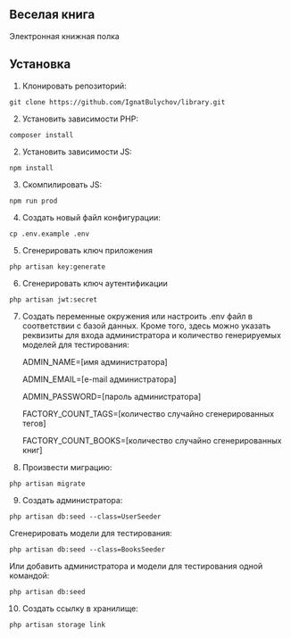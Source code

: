 ## Веселая книга

Электронная книжная полка

## Установка

1) Клонировать репозиторий:

```
git clone https://github.com/IgnatBulychov/library.git
```

2) Установить зависимости PHP:

```
composer install
```

2) Установить зависимости JS:

```
npm install
```

3) Скомпилировать JS:

```
npm run prod
```

4) Создать новый файл конфигурации:

```
cp .env.example .env
```

5) Сгенерировать ключ приложения

```
php artisan key:generate
```

6) Сгенерировать ключ аутентификации

```
php artisan jwt:secret
```

7) Создать переменные окружения или настроить .env файл в соответствии с базой данных. Кроме того, здесь можно указать реквизиты для входа администратора и количество генерируемых моделей для тестирования:

    ADMIN_NAME=[имя администратора]
    
    ADMIN_EMAIL=[e-mail администратора]
    
    ADMIN_PASSWORD=[пароль администратора]
    

    FACTORY_COUNT_TAGS=[количество случайно сгенерированных тегов]
    
    FACTORY_COUNT_BOOKS=[количество случайно сгенерированных книг]
    

8) Произвести миграцию:

```
php artisan migrate
```

9) Создать администратора:

```
php artisan db:seed --class=UserSeeder
```

Сгенерировать модели для тестирования:

```
php artisan db:seed --class=BooksSeeder
```

Или добавить администратора и модели для тестирования одной командой:

```
php artisan db:seed
```

10) Создать ссылку в хранилище:

```
php artisan storage link
```
